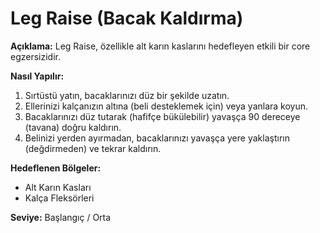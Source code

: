 # Leg Raise (Bacak Kaldırma)

**Açıklama:**
Leg Raise, özellikle alt karın kaslarını hedefleyen etkili bir core egzersizidir.

**Nasıl Yapılır:**
1.  Sırtüstü yatın, bacaklarınızı düz bir şekilde uzatın.
2.  Ellerinizi kalçanızın altına (beli desteklemek için) veya yanlara koyun.
3.  Bacaklarınızı düz tutarak (hafifçe bükülebilir) yavaşça 90 dereceye (tavana) doğru kaldırın.
4.  Belinizi yerden ayırmadan, bacaklarınızı yavaşça yere yaklaştırın (değdirmeden) ve tekrar kaldırın.

**Hedeflenen Bölgeler:**
* Alt Karın Kasları
* Kalça Fleksörleri

**Seviye:** Başlangıç / Orta